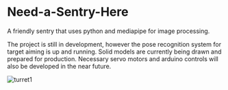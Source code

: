 # Need-a-Sentry-Here
A friendly sentry that uses python and mediapipe for image processing.

The project is still in development, however the pose recognition system for target aiming is up and running. Solid models are currently being drawn and prepared for production. Necessary servo motors and arduino controls will also be developed in the near future.

![turret1](https://user-images.githubusercontent.com/42466646/137601793-0b322617-ac9c-486b-bf29-6604b6f60321.png)
